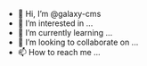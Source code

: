 - 👋 Hi, I’m @galaxy-cms
- 👀 I’m interested in ...
- 🌱 I’m currently learning ...
- 💞️ I’m looking to collaborate on ...
- 📫 How to reach me ...

<!---
galaxy-cms/galaxy-cms is a ✨ special ✨ repository because its `README.md` (this file) appears on your GitHub profile.
You can click the Preview link to take a look at your changes.
--->
